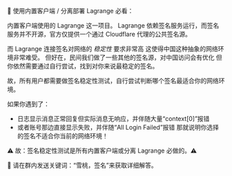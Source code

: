 🚨 使用内置客户端 / 分离部署 Lagrange 必看：

内置客户端使用的 Lagrange 这一项目。
Lagrange 依赖签名服务运行，而签名服务并不开源，官方仅提供一个通过 Cloudflare 代理的公共签名源。

而 Lagrange 连接签名对网络的 *稳定性* 要求非常高
这使得中国这种抽象的网络环境非常难受。
但好在，民间我们做了一些其他的签名源，对中国访问会有优化
但你依然需要通过自行尝试，找到对你来说最稳定的签名。

故，所有用户都需要做签名稳定性测试，自行尝试判断哪个签名最适合你的网络环境。

如果你遇到了：
- 日志显示消息正常回复但实际消息无响应，并伴随大量“context[0]”报错
- 或者账号那边直接显示失败，并伴随“All Login Failed”报错
那就说明你选择的签名不适合你当前的网络环境！

⚠️ 故：签名稳定性测试是所有内置客户端或分离 Lagrange 必做的。⚠️

📌 请在群内发送关键词：“雪桃，签名”来获取详细解答。